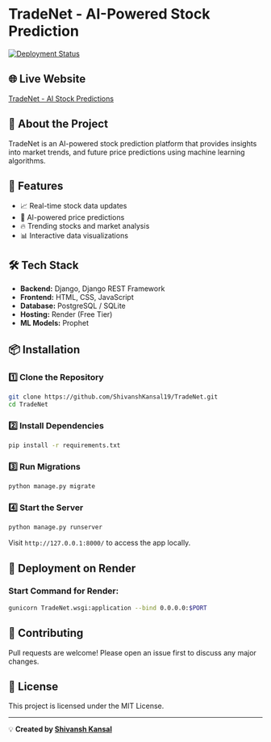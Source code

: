 # TradeNet - AI-Powered Stock Prediction

[![Deployment Status](https://img.shields.io/badge/Deployed-Live-brightgreen)](https://tradenet.onrender.com)

## 🌐 Live Website

[TradeNet - AI Stock Predictions](https://tradenet.onrender.com)

## 📌 About the Project

TradeNet is an AI-powered stock prediction platform that provides insights into market trends, and future price predictions using machine learning algorithms.

## 🚀 Features

- 📈 Real-time stock data updates
- 🤖 AI-powered price predictions
- 🔥 Trending stocks and market analysis
- 📊 Interactive data visualizations

## 🛠️ Tech Stack

- **Backend:** Django, Django REST Framework
- **Frontend:** HTML, CSS, JavaScript
- **Database:** PostgreSQL / SQLite
- **Hosting:** Render (Free Tier)
- **ML Models:** Prophet

## 📦 Installation

### 1️⃣ Clone the Repository

```bash
git clone https://github.com/ShivanshKansal19/TradeNet.git
cd TradeNet
```

### 2️⃣ Install Dependencies

```bash
pip install -r requirements.txt
```

### 3️⃣ Run Migrations

```bash
python manage.py migrate
```

### 4️⃣ Start the Server

```bash
python manage.py runserver
```

Visit `http://127.0.0.1:8000/` to access the app locally.

## 🚢 Deployment on Render

### Start Command for Render:

```bash
gunicorn TradeNet.wsgi:application --bind 0.0.0.0:$PORT
```

## 🤝 Contributing

Pull requests are welcome! Please open an issue first to discuss any major changes.

## 📜 License

This project is licensed under the MIT License.

---

💡 **Created by [Shivansh Kansal](https://github.com/ShivanshKansal19)**
